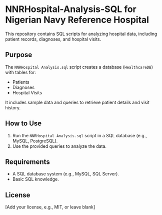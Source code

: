 # NNRHospital-Analysis-SQL for Nigerian Navy Reference Hospital

This repository contains SQL scripts for analyzing hospital data, including patient records, diagnoses, and hospital visits.

## Purpose
The `NNRHospital Analysis.sql` script creates a database (`HealthcareDB`) with tables for:
- Patients
- Diagnoses
- Hospital Visits

It includes sample data and queries to retrieve patient details and visit history.

## How to Use
1. Run the `NNRHospital Analysis.sql` script in a SQL database (e.g., MySQL, PostgreSQL).
2. Use the provided queries to analyze the data.

## Requirements
- A SQL database system (e.g., MySQL, SQL Server).
- Basic SQL knowledge.

## License
[Add your license, e.g., MIT, or leave blank]
